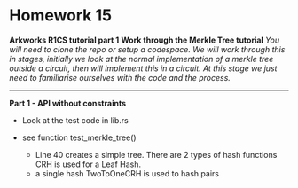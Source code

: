 # Homework 15

**Arkworks R1CS tutorial part 1**
**Work through the Merkle Tree tutorial**
*You will need to clone the repo or setup a codespace. We will work through this in stages, initially we look at the normal implementation of a merkle tree outside a circuit, then will implement this in a circuit. At this stage we just need to familiarise ourselves with the code and the process.*

---


**Part 1 - API without constraints**

- Look at the test code in lib.rs

- see function test_merkle_tree()

    - Line 40 creates a simple tree. There are 2 types of hash functions
    CRH is used for a Leaf Hash. 
    - a single hash TwoToOneCRH is used to hash pairs
